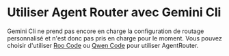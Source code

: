 # Utiliser Agent Router avec Gemini Cli

Gemini Cli ne prend pas encore en charge la configuration de routage personnalisé et n'est donc pas pris en charge pour le moment. Vous pouvez choisir d'utiliser [Roo Code](/fr/roocode) ou [Qwen Code](/fr/qwencode) pour utiliser AgentRouter.